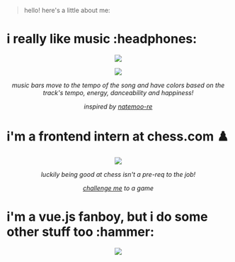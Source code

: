 > hello! here's a little about me:

<h1>
  i really like music :headphones:
</h1>

<p align="center">
  <a href="https://andyruwruw.vercel.app/api/now-playing?open">
    <img src="https://andyruwruw.vercel.app/api/now-playing">
  </a>
</p>

<p align="center">
  <img src="https://andyruwruw.vercel.app/api/top-played">
</p>

<p align="center">
  <i>music bars move to the tempo of the song and have colors based on the track's tempo, energy, danceability and happiness!</i>
</p>
 
<p align="center">
  <i>inspired by <a href="https://github.com/natemoo-re">natemoo-re</a></i>
</p>

<p></p>

<h1>
  i'm a frontend intern at chess.com ♟️
</h1>

<p align="center">
  <a href="https://www.chess.com/member/andyruwruw">
    <img src="https://andyruwruw.vercel.app/api/chess-games">
  </a>
</p>

<p align="center">
  <i>luckily being good at chess isn't a pre-req to the job!</i>
</p>

<p align="center">
  <i><a href="https://www.chess.com/member/andyruwruw">challenge me</a> to a game</i>
</p>

<p></p>

<h1>
  i'm a vue.js fanboy, but i do some other stuff too :hammer:
</h1>

<p align="center">
  <img src="https://andyruwruw.vercel.app/api/skills">
</p>
